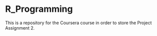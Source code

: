R_Programming
=============

This is a repository for the Coursera course in order to store the Project Assignment 2.

